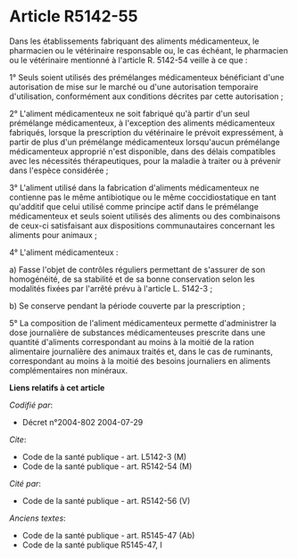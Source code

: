 # Article R5142-55

Dans les établissements fabriquant des aliments médicamenteux, le pharmacien ou le vétérinaire responsable ou, le cas
échéant, le pharmacien ou le vétérinaire mentionné à l'article R. 5142-54 veille à ce que :

1° Seuls soient utilisés des prémélanges médicamenteux bénéficiant d'une autorisation de mise sur le marché ou d'une
autorisation temporaire d'utilisation, conformément aux conditions décrites par cette autorisation ;

2° L'aliment médicamenteux ne soit fabriqué qu'à partir d'un seul prémélange médicamenteux, à l'exception des aliments
médicamenteux fabriqués, lorsque la prescription du vétérinaire le prévoit expressément, à partir de plus d'un prémélange
médicamenteux lorsqu'aucun prémélange médicamenteux approprié n'est disponible, dans des délais compatibles avec les
nécessités thérapeutiques, pour la maladie à traiter ou à prévenir dans l'espèce considérée ;

3° L'aliment utilisé dans la fabrication d'aliments médicamenteux ne contienne pas le même antibiotique ou le même
coccidiostatique en tant qu'additif que celui utilisé comme principe actif dans le prémélange médicamenteux et seuls soient
utilisés des aliments ou des combinaisons de ceux-ci satisfaisant aux dispositions communautaires concernant les aliments
pour animaux ;

4° L'aliment médicamenteux :

a) Fasse l'objet de contrôles réguliers permettant de s'assurer de son homogénéité, de sa stabilité et de sa bonne
conservation selon les modalités fixées par l'arrêté prévu à l'article L. 5142-3 ;

b) Se conserve pendant la période couverte par la prescription ;

5° La composition de l'aliment médicamenteux permette d'administrer la dose journalière de substances médicamenteuses
prescrite dans une quantité d'aliments correspondant au moins à la moitié de la ration alimentaire journalière des animaux
traités et, dans le cas de ruminants, correspondant au moins à la moitié des besoins journaliers en aliments complémentaires
non minéraux.

**Liens relatifs à cet article**

_Codifié par_:

  - Décret n°2004-802 2004-07-29

_Cite_:

  - Code de la santé publique - art. L5142-3 (M)
  - Code de la santé publique - art. R5142-54 (M)

_Cité par_:

  - Code de la santé publique - art. R5142-56 (V)

_Anciens textes_:

  - Code de la santé publique - art. R5145-47 (Ab)
  - Code de la santé publique R5145-47, I
